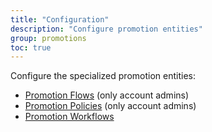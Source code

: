 ```yaml
---
title: "Configuration"
description: "Configure promotion entities"
group: promotions
toc: true
---
```


Configure the specialized promotion entities:

* [Promotion Flows]({{site.baseurl}}/docs/promotions/configuration/promotion-flow/) (only account admins)
* [Promotion Policies]({{site.baseurl}}/docs/promotions/configuration/promotion-policy/) (only account admins)
* [Promotion Workflows]({{site.baseurl}}/docs/promotions/configuration/promotion-workflow/)
